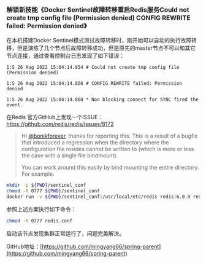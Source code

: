 ### 解锁新技能《Docker Sentinel故障转移重启Redis服务Could not create tmp config file (Permission denied) CONFIG REWRITE failed: Permission denied》

在本机搭建Docker Sentinel模式测试故障转移时，刚开始可以自动的执行故障转移，但是演练了几个节点后故障转移成功，但是原先的master节点不可以和其它节点连接，通过查看控制台日志发现了如下错误：

```
1:S 26 Aug 2022 15:04:14.854 # Could not create tmp config file (Permission denied)

1:S 26 Aug 2022 15:04:14.856 # CONFIG REWRITE failed: Permission denied

1:S 26 Aug 2022 15:04:14.860 * Non blocking connect for SYNC fired the event.
```

在Redis 官方GitHub上发现一个ISSUE：https://github.com/redis/redis/issues/8172

> Hi [@bonikforever](https://github.com/bonikforever), thanks for reporting this. This is a result of a bugfix that
> introduced a regression when the directory where the configuration file resides cannot be written to (which is more or
> less the case with a single file bindmount).
>
> You can work around this easily by bind mounting the entire directory. For example:

```sh
mkdir -p ${PWD}/sentinel_conf
chmod -R 0777 ${PWD}/sentinel_conf
docker run -v ${PWD}/sentinel_conf:/usr/local/etc/redis redis:6.0.9 redis-server /usr/local/etc/redis/sentinel.conf --sentinel
```

参照上述方案执行如下命令：

```sh
chmod -R 0777 redis.conf 
```

启动该节点发现集群正常运行了，问题完美解决。

GitHub地址：[https://github.com/mingyang66/spring-parent](https://github.com/mingyang66/spring-parent)